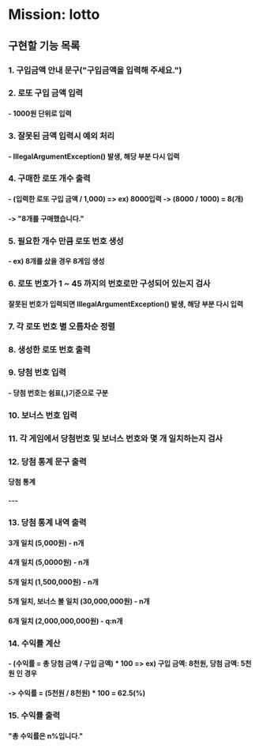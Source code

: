 Mission: lotto
===============

구현할 기능 목록
--------------

### 1. 구입금액 안내 문구("구입금액을 입력해 주세요.")
### 2. 로또 구입 금액 입력
#### - 1000원 단위로 입력
### 3. 잘못된 금액 입력시 예외 처리
#### - IllegalArgumentException() 발생, 해당 부분 다시 입력
### 4. 구매한 로또 개수 출력
#### - (입력한 로또 구입 금액 / 1,000) => ex) 8000입력 -> (8000 / 1000) = 8(개)
#### -> "8개를 구매했습니다."
### 5. 필요한 개수 만큼 로또 번호 생성
#### - ex) 8개를 샀을 경우 8게임 생성
### 6. 로또 번호가 1 ~ 45 까지의 번호로만 구성되어 있는지 검사
#### 잘못된 번호가 입력되면 IllegalArgumentException() 발생, 해당 부분 다시 입력
### 7. 각 로또 번호 별 오름차순 정렬
### 8. 생성한 로또 번호 출력
### 9. 당첨 번호 입력
#### - 당첨 번호는 쉼표(,)기준으로 구분
### 10. 보너스 번호 입력
### 11. 각 게임에서 당첨번호 및 보너스 번호와 몇 개 일치하는지 검사
### 12. 당첨 통계 문구 출력
#### 당첨 통계
#### ---
### 13. 당첨 통계 내역 출력
#### 3개 일치 (5,000원) - n개
#### 4개 일치 (5,0000원) - n개
#### 5개 일치 (1,500,000원) - n개
#### 5개 일치, 보너스 볼 일치 (30,000,000원) - n개
#### 6개 일치 (2,000,000,000원) - q:n개
### 14. 수익률 계산
#### - (수익률 = 총 당첨 금액 / 구입 금액) * 100 => ex) 구입 금액: 8천원, 당첨 금액: 5천원 인 경우
#### -> 수익률 = (5천원 / 8천원) * 100 = 62.5(%)
### 15. 수익률 출력
#### "총 수익률은 n%입니다."